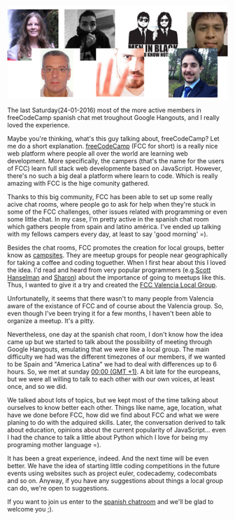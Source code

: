 ![fcc spanish chatroom](./images/fcc-espanol.jpg)

The last Saturday(24-01-2016) most of the more active members in freeCodeCamp spanish chat met troughout Google Hangouts, and I really loved the experience.

Maybe you're thinking, what's this guy talking about, freeCodeCamp? Let me do a short explanation. [freeCodeCamp](http://www.freecodecamp.com/) (FCC for short) is a really nice web platform where people all over the world are learning web development. More specifically, the campers (that's the name for the users of FCC) learn full stack web developmente based on JavaScript. However, there's no such a big deal a platform where learn to code. Which is really amazing with FCC is the hige comunity gathered.

Thanks to this big community, FCC has been able to set up some really acive chat rooms, where people go to ask for help when they're stuck in some of the FCC challenges, other issues related with programming or even some little chat. In my case, I'm pretty active in the spanish chat room which gathers people from spain and latino américa. I've ended up talking with my fellows campers every day, at least to say 'good morning' =).

Besides the chat rooms, FCC promotes the creation for local groups, better know as [campsites](https://github.com/FreeCodeCamp/FreeCodeCamp/wiki/Campsites). They are meetup groups for people near geographically for taking a coffee and coding toguether. When I first hear about this I loved the idea. I'd read and heard from very popular programmers (e.g.[Scott Hanselman](https://twitter.com/shanselman?lang=es) and [Sharon](https://twitter.com/saronyitbarek?lang=es)) about the importance of going to meetups like this. Thus, I wanted to give it a try and created the [FCC Valencia Local Group](https://www.facebook.com/groups/free.code.camp.vlc/?ref=bookmarks).

Unfortunatelly, it seems that there wasn't to many people from Valencia aware of the existance of FCC and of course about the Valencia group. So, even though I've been trying it for a few months, I haven't been able to organize a meetup. It's a pitty.

Nevertheless, one day at the spanish chat room, I don't know how the idea came up but we started to talk about the possibility of meeting through Google Hangouts, emulating that we were like a local group. The main difficulty we had was the different timezones of our members, if we wanted to be Spain and "America Latina" we had to deal with differences up to 6 hours. So, we met at sunday [00:00 (GMT +1)](http://wwp.greenwichmeantime.com/time-zone/gmt-plus-1/). A bit late for the europeans, but we were all willing to talk to each other with our own voices, at least once, and so we did.

We talked about lots of topics, but we kept most of the time talking about ourselves to know better each other. Things like name, age, location, what have we done before FCC, how did we find about FCC and what we were planing to do with the adquired skills. Later, the conversation derived to talk about education, opinions about the current popularity of JavaScript... even I had the chance to talk a little about Python which I love for being my programing mother language =).

It has been a great experience, indeed. And the next time will be even better. We have the idea of starting little coding competitions in the future events using websites such as project euler, codecademy, codecombats and so on. Anyway, if you have any suggestions about things a local group can do, we're open to suggestions.

If you want to join us enter to the [spanish chatroom](https://gitter.im/FreeCodeCamp/Espanol) and we'll be glad to welcome you ;).
